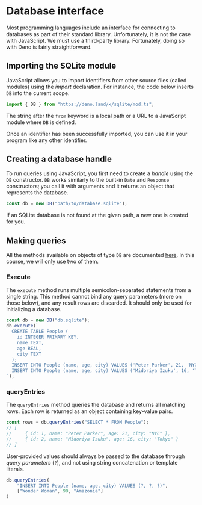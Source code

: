 # Database interface

Most programming languages include an interface for connecting to
databases as part of their standard library. Unfortunately, it is not
the case with JavaScript. We must use a third-party library.
Fortunately, doing so with Deno is fairly straightforward.

## Importing the SQLite module

JavaScript allows you to import identifiers from other source files (called
modules) using the *import* declaration. For instance, the code below
inserts `DB` into the current scope.

```js
import { DB } from "https://deno.land/x/sqlite/mod.ts";
```

The string after the `from` keyword is a local path or a URL to a
JavaScript module where `DB` is defined.

Once an identifier has been successfully imported, you can use it in
your program like any other identifier.

## Creating a database handle

To run queries using JavaScript, you first need to create a *handle*
using the `DB` constructor. `DB` works similarly to the built-in `Date`
and `Response` constructors; you call it with arguments and it returns
an object that represents the database.

```js
const db = new DB("path/to/database.sqlite");
```

If an SQLite database is not found at the given path, a new one is
created for you.

## Making queries

All the methods available on objects of type `DB` are documented
[here][DB doc]. In this course, we will only use two of them.

[DB doc]: https://deno.land/x/sqlite@v3.8/mod.ts?s=DB

### Execute

The `execute` method runs multiple semicolon-separated statements from a
single string. This method cannot bind any query parameters (more on
those below), and any result rows are discarded. It should only be used
for initializing a database.

```js
const db = new DB("db.sqlite");
db.execute(`
  CREATE TABLE People (
    id INTEGER PRIMARY KEY,
    name TEXT,
    age REAL,
    city TEXT
  );
  INSERT INTO People (name, age, city) VALUES ('Peter Parker', 21, 'NYC');
  INSERT INTO People (name, age, city) VALUES ('Midoriya Izuku', 16, 'Tokyo');
`);
```

### queryEntries

The `queryEntries` method queries the database and returns all matching
rows. Each row is returned as an object containing key-value pairs.

```js
const rows = db.queryEntries("SELECT * FROM People");
// [
//     { id: 1, name: "Peter Parker", age: 21, city: "NYC" },
//     { id: 2, name: "Midoriya Izuku", age: 16, city: "Tokyo" }
// ]
```

User-provided values should always be passed to the database through
*query parameters* (`?`), and not using string concatenation or template
literals.

```js
db.queryEntries(
    "INSERT INTO People (name, age, city) VALUES (?, ?, ?)",
    ["Wonder Woman", 90, "Amazonia"]
)
```
